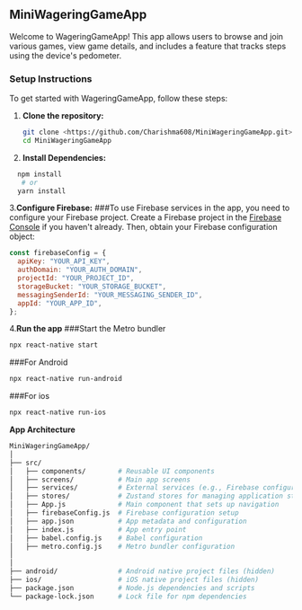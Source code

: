 ## MiniWageringGameApp

Welcome to WageringGameApp! This app allows users to browse and join various games, view game details, and includes a feature that tracks steps using the device's pedometer.

### Setup Instructions

To get started with WageringGameApp, follow these steps:

1. **Clone the repository:**
   ```bash
   git clone <https://github.com/Charishma608/MiniWageringGameApp.git>
   cd MiniWageringGameApp
   ```
2. **Install Dependencies:**
  ```bash
    npm install
     # or
    yarn install
```
3.**Configure Firebase:**
###To use Firebase services in the app, you need to configure your Firebase project. Create a Firebase project in the [Firebase Console](https://console.firebase.google.com/) if you haven't already. Then, obtain your Firebase configuration object:

```javascript
const firebaseConfig = {
  apiKey: "YOUR_API_KEY", 
  authDomain: "YOUR_AUTH_DOMAIN", 
  projectId: "YOUR_PROJECT_ID", 
  storageBucket: "YOUR_STORAGE_BUCKET", 
  messagingSenderId: "YOUR_MESSAGING_SENDER_ID",
  appId: "YOUR_APP_ID", 
};
```

4.**Run the app**
###Start the Metro bundler
```bash
npx react-native start
```
###For Android
```bash
npx react-native run-android
```
###For ios
```bash
npx react-native run-ios
```

**App Architecture**
```bash
MiniWageringGameApp/
│
├── src/
│   ├── components/        # Reusable UI components
│   ├── screens/           # Main app screens
│   ├── services/          # External services (e.g., Firebase configuration)
│   ├── stores/            # Zustand stores for managing application state
│   ├── App.js             # Main component that sets up navigation
│   ├── firebaseConfig.js  # Firebase configuration setup
│   ├── app.json           # App metadata and configuration
│   ├── index.js           # App entry point
│   ├── babel.config.js    # Babel configuration
│   ├── metro.config.js    # Metro bundler configuration
│   
│
├── android/               # Android native project files (hidden)
├── ios/                   # iOS native project files (hidden)
├── package.json           # Node.js dependencies and scripts
└── package-lock.json      # Lock file for npm dependencies
```





